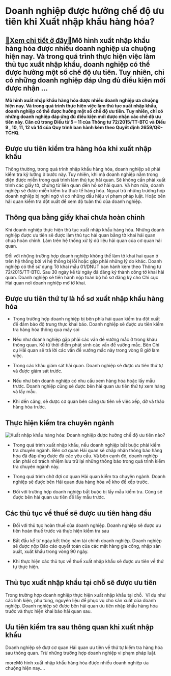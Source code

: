 Doanh nghiệp được hưởng chế độ ưu tiên khi Xuất nhập khẩu hàng hóa?
===================================================================

[:gift:Xem chi tiết ở đây:gift:](https://hddtvn.com/doanh-nghiep-duoc-huong-che-do-uu-tien-khi-xuat-nhap-khau-hang-hoa/)Mô hình xuất nhập khẩu hàng hóa được nhiều doanh nghiệp ưa chuộng hiện nay. Và trong quá trình thực hiện việc làm thủ tục xuất nhập khẩu, doanh nghiệp có thể được hưởng một số chế độ ưu tiên. Tuy nhiên, chỉ có những doanh nghiệp đáp ứng đủ điều kiện mới được nhận …
-------------------------------------------------------------------------------------------------------------------------------------------------------------------------------------------------------------------------------------------------------------------------

**Mô hình xuất nhập khẩu hàng hóa được nhiều doanh nghiệp ưa chuộng hiện nay. Và trong quá trình thực hiện việc làm thủ tục xuất nhập khẩu, doanh nghiệp có thể được hưởng một số chế độ ưu tiên. Tuy nhiên, chỉ có những doanh nghiệp đáp ứng đủ điều kiện mới được nhận các chế độ ưu tiên này. Căn cứ trong Điều từ 5 – 11 của Thông tư 72/2015/TT-BTC và Điều 9 , 10, 11, 12 và 14 của Quy trình ban hành kèm theo Quyết định 2659/QĐ-TCHQ.**



Được ưu tiên kiểm tra hàng hóa khi xuất nhập khẩu
-------------------------------------------------


Thông thường, trong quá trình nhập khẩu hàng hóa, doanh nghiệp sẽ phải kiểm tra kỹ lưỡng ở bước này. Tuy nhiên, khi mà doanh nghiệp nằm trong diện được miễn trong quá trình làm thủ tục hải quan. Sẽ không cần phải xuất trình các giấy tờ, chứng từ liên quan đến hồ sơ hải quan. Và hơn nữa, doanh nghiệp sẽ được miễn kiểm tra thực tế hàng hóa. Ngoại trừ những trường hợp doanh nghiệp bị nghi ngờ vì có những dấu hiệu vi phạm pháp luật. Hoặc bên hải quan kiểm tra đột xuất để xem độ tuân thủ của doanh nghiệp.


Thông qua bằng giấy khai chưa hoàn chỉnh
----------------------------------------


Khi doanh nghiệp thực hiện thủ tục xuất nhập khẩu hàng hóa. Những doanh nghiệp được ưu tiên sẽ được làm thủ tục hải quan bằng tờ khai hải quan chưa hoàn chỉnh. Làm trên hệ thống xử lý dữ liệu hải quan của cơ quan hải quan.


Đối với những trường hợp doanh nghiệp không thể làm tờ khai hai quan ở trên hệ thống bởi vì hệ thống bị lỗi hoặc gặp phải những lý do khác. Doanh nghiệp có thể sử dụng Tờ khai mẫu 01/DNUT ban hành kèm theo Thông tư 72/2015/TT-BTC. Sau 30 ngày kể từ ngày đã đăng ký thành công tờ khai hải quan. Doanh nghiệp sẽ tiến hành nộp toàn bộ hồ sơ đăng ký cho Chi cục Hải quan nơi doanh nghiệp mở tờ khai.


Được ưu tiên thứ tự là hồ sơ xuất nhập khẩu hàng hóa
----------------------------------------------------




* Trong trường hợp doanh nghiệp bị bên phía hải quan kiểm tra đột xuất để đảm bảo độ trung thực khai báo. Doanh nghiệp sẽ được ưu tiên kiểm tra hàng hóa thông qua máy soi

* Nếu như doanh nghiệp gặp phải các vấn đề vướng mắc ở trong khâu thông quan. Kể từ thời điểm phát sinh các vấn đề vướng mắc. Bên Chi cụ Hải quan sẽ trả lời các vấn đề vướng mắc này trong vòng 8 giờ làm việc.

* Trong các khâu giám sát hải quan. Doanh nghiệp sẽ được ưu tiên thứ tự và được giám sát trước.

* Nếu như bên doanh nghiệp có nhu cầu xem hàng hóa hoặc lấy mẫu trước. Doanh nghiệp cũng sẽ được bên hải quan ưu tiên thứ tự xem hàng và lấy mẫu.

* Khi đến cảng, sẽ được cơ quan bên cảng ưu tiên về việc xếp, dỡ và tháo hàng hóa trước.



Thực hiện kiểm tra chuyên ngành
-------------------------------


![Xuất nhập khẩu hàng hóa: Doanh nghiệp được hưởng chế độ ưu tiên nào?](https://hddtvn.com/wp-content/uploads/2021/01/xnk2-scaled.jpg)




* Trong quá trình xuất nhập khẩu, nếu doanh nghiệp bắt buộc phải kiểm tra chuyên ngành. Bên cơ quan Hải quan sẽ chấp nhận thông báo hàng hóa đã đáp ứng được đủ các yêu cầu. Và bên cạnh đó, doanh nghiệp cần phải có trách nhiệm lưu trữ lại những thông báo trong quá trình kiểm tra chuyên ngành này.

* Trong quá trình chờ đợi cơ quan Hải quan kiểm tra chuyên ngành. Doanh nghiệp sẽ được bên Hải quan đưa hàng hóa về kho để xếp trước.

* Đối với trường hợp doanh nghiệp bắt buộc bị lấy mẫu kiểm tra. Cũng sẽ được bên hải quan ưu tiên để lấy mẫu trước.



Các thủ tục về thuế sẽ được ưu tiên hàng đầu
--------------------------------------------




* Đối với thủ tục hoàn thuế của doanh nghiệp. Doanh nghiệp sẽ được ưu tiên hoàn thuế trước và thực hiện kiểm tra sau

* Bắt đầu kể từ ngày kết thúc năm tài chính doanh nghiệp. Doanh nghiệp sẽ được nộp Báo cáo quyết toán của các mặt hàng gia công, nhập sản xuất, xuất khẩu trong vòng 90 ngày.

* Khi thực hiện các thủ tục về thuế xuất nhập khẩu sẽ được ưu tiên về thứ tự thực hiện.



Thủ tục xuất nhập khẩu tại chỗ sẽ được ưu tiên
----------------------------------------------


Trong trường hợp doanh nghiệp thực hiện xuất nhập khẩu tại chỗ.  Ví dụ như các linh kiện, phụ tùng, nguyên liệu để phục vụ cho sản xuất của doanh nghiệp. Doanh nghiệp sẽ được bên hải quan ưu tiên nhập khẩu hàng hóa trước và thực hiện khai báo hải quan sau.


Ưu tiên kiểm tra sau thông quan khi xuất nhập khẩu
--------------------------------------------------


Doanh nghiệp sẽ đượ cơ quan Hải quan ưu tiên về thứ tự kiểm tra hàng hóa sau thông quan. Trừ những trường hợp doanh nghiệp vi phạm pháp luật.


moreMô hình xuất nhập khẩu hàng hóa được nhiều doanh nghiệp ưa chuộng hiện nay….

